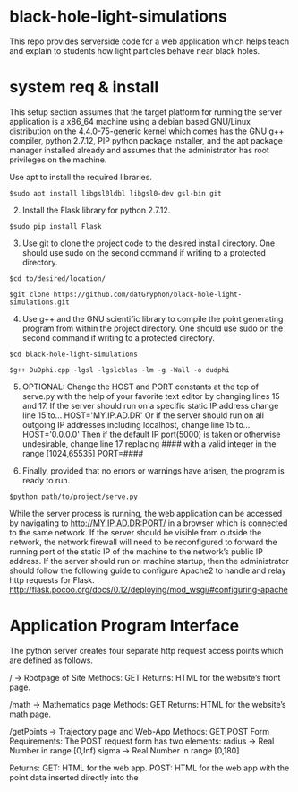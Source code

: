# black-hole-light-simulations

This repo provides serverside code for a web application which helps teach and explain to students how light particles behave near black holes. 

# system req & install 

This setup section assumes that the target platform for running the server application is a x86_64 machine using a debian based GNU/Linux distribution on the 4.4.0-75-generic kernel which comes has the GNU g++ compiler, python 2.7.12, PIP python package installer, and the apt package manager installed already and assumes that the administrator has root privileges on the machine. 

Use apt to install the required libraries. 


`$sudo apt install libgsl0ldbl libgsl0-dev gsl-bin git`

  2) Install the Flask library for python 2.7.12.

`$sudo pip install Flask`

  3) Use git to clone the project code to the desired install directory. One should use sudo on the second command if writing to a protected directory.

`$cd to/desired/location/`

`$git clone https://github.com/datGryphon/black-hole-light-simulations.git`

  4) Use g++ and the GNU scientific library to compile the point generating program from within the project directory. One should use sudo on the second command if writing to a protected directory.

`$cd black-hole-light-simulations`

`$g++ DuDphi.cpp -lgsl -lgslcblas -lm -g -Wall -o dudphi`

  5) OPTIONAL: Change the HOST and PORT constants at the top of serve.py with the help of your favorite text editor by changing lines 15 and 17. If the server should run on a specific static IP address change line 15 to…
    HOST='MY.IP.AD.DR'
Or if the server should run on all outgoing IP addresses including localhost, change line 15 to… 
    HOST='0.0.0.0'
Then if the default IP port(5000) is taken or otherwise undesirable, change line 17 replacing #### with a valid integer in the range [1024,65535]
    PORT=####

  6) Finally, provided that no errors or warnings have arisen, the program is ready to run.

`$python path/to/project/serve.py`

While the server process is running, the web application can be accessed by navigating to http://MY.IP.AD.DR:PORT/ in a browser which is connected to the same network. If the server should be visible from outside the network, the network firewall will need to be reconfigured to forward the running port of the static IP of the machine to the network’s public IP address. If the server should run on machine startup, then the administrator should follow the following guide to configure Apache2 to handle and relay http requests for Flask. 
http://flask.pocoo.org/docs/0.12/deploying/mod_wsgi/#configuring-apache 

# Application Program Interface

The python server creates four separate http request access points which are defined as follows. 

/ → Rootpage of Site
   Methods: GET
   Returns: HTML for the website’s front page.

/math → Mathematics page
   Methods: GET
   Returns: HTML for the website’s math page.

/getPoints → Trajectory page and Web-App
   Methods: GET,POST
   Form Requirements: 
        The POST request form has two elements:
            radius → Real Number in range [0,Inf)
            sigma → Real Number in range [0,180]
    
Returns: 
   GET:  HTML for the web app.
   POST: HTML for the web app with the point data 
inserted directly into the <script> so that on page load the data is displayed automatically via the visualization script in the <HEAD>.

/image → Image Correction page
   Methods: GET
   Returns: HTML for the website’s image corr. page.

